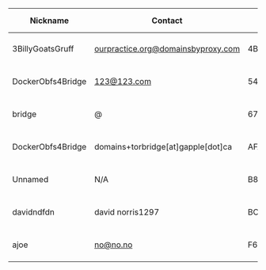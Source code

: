 | Nickname |  Contact | Hashed Fingerprint	| Running | Flags | Last Seen | First Seen | Last Restarted | Advertised Bandwidth | Platform | Version | Version Status | Recommended Version | BridgeDB Distributor | OR Addresses | Transports | BlockList |
|---|---|---|---|---|---|---|---|---|---|---|---|---|---|---|---|---|
|3BillyGoatsGruff | ourpractice.org@domainsbyproxy.com | 4BD6FD0230636709363A96ECFA05DBA89B896427 | true | Running, Valid | 2025-09-03 11:48:53 | 2025-09-03 11:48:53 | 2025-09-03 11:25:57 | 0 | Tor 0.4.8.14 on Linux | 0.4.8.14 | recommended | true | N/A | 10.134.51.43:54219 | obfs4 | |
|DockerObfs4Bridge | 123@123.com | 548D00CA99928E52192B9A9E631B809D864345D2 | true | Running, V2Dir, Valid | 2025-09-03 11:48:53 | 2025-09-03 11:18:53 | 2025-09-01 09:12:23 | 99294 | Tor 0.4.8.14 on Linux | 0.4.8.14 | recommended | true | settings | 10.148.141.146:58385 | obfs4 | |
|bridge | @ | 67737BDB75A106D1E6A43C9618D591E23EBE6298 | true | Running, V2Dir, Valid | 2025-09-03 11:48:53 | 2025-09-03 09:18:53 | 2025-09-03 08:35:05 | 1697792 | Tor 0.4.8.17 on Linux | 0.4.8.17 | recommended | true | N/A | 10.97.18.91:55470 | obfs4 | |
|DockerObfs4Bridge | domains+torbridge[at]gapple[dot]ca | AFA3149B332982FE405517DFE8F41E8D3754F127 | true | Running, Valid | 2025-09-03 11:48:53 | 2025-09-03 10:18:53 | 2025-09-03 10:00:00 | 524288 | Tor 0.4.8.14 on Linux | 0.4.8.14 | recommended | true | N/A | 10.192.72.149:51637 | obfs4 | |
|Unnamed | N/A | B81876D3E8EBC73A275C3C09E94FB6E93ADA7C00 | false | V2Dir, Valid | 2025-09-03 11:48:53 | 2025-09-03 10:18:53 | 2025-09-03 10:07:54 | 98304 | Tor 0.4.8.10 on Linux | 0.4.8.10 | recommended | true | email | 10.166.3.173:62626 | obfs4 | |
|davidndfdn | david norris1297 <AT gmail dot com> | BC491CFC702EED4560CC0CBDF46BE293723E7D07 | true | Running, V2Dir, Valid | 2025-09-03 11:48:53 | 2025-09-03 05:18:53 | 2025-09-03 04:39:26 | 205824 | Tor 0.4.8.16 on Linux | 0.4.8.16 | recommended | true | N/A | 10.134.244.122:64217 |  | |
|ajoe | no@no.no | F6F878F395479AECA28188C0A28ACC6B9015C502 | false | V2Dir, Valid | 2025-09-03 11:48:53 | 2025-09-03 05:48:53 | 2025-09-03 10:35:46 | 124928 | Tor 0.4.8.17 on Linux | 0.4.8.17 | recommended | true | N/A | 10.247.150.153:52333, [fd9f:2e19:3bcf::78:6846]:52333 | obfs4 | |
